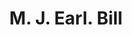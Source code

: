 ---
doi: 10.7916/D82C096V
date_other: '1912'
date_other_textual: '1912'
form: printed ephemera
genre:
- Invoices
name:
- M. J. Earl
object_in_context_url: https://biggert.cul.columbia.edu/items/view/ave_biggert_01708
subject_hierarchical_geographic:
- Reading, Pennsylvania, United States
subject_name:
- M. J. Earl
title: M. J. Earl. Bill
sort_title: M. J. Earl. Bill
call_number: ave_biggert_01708
coordinates:
- 40.34166666666667,-75.9263888888889
pid: ave_biggert_01708
identifiers: ave_biggert_01708
thumbnail: https://derivativo-3.library.columbia.edu/iiif/2/ldpd:490753/full/!256,256/0/native.jpg
permalink: /biggert/ave_biggert_01708/
layout: iiif-image-page
---